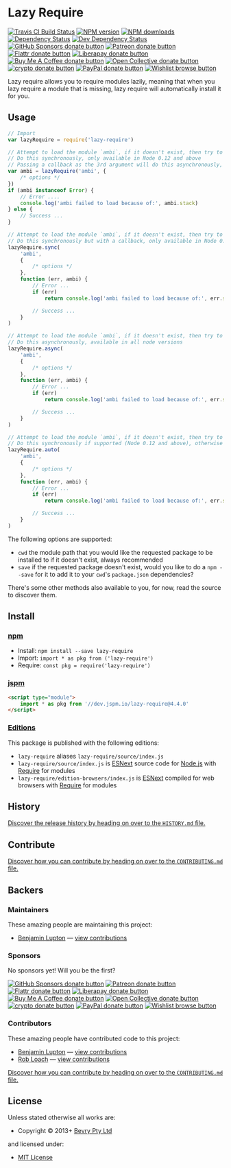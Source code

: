 <!-- TITLE/ -->

<h1>Lazy Require</h1>

<!-- /TITLE -->


<!-- BADGES/ -->

<span class="badge-travisci"><a href="http://travis-ci.com/bevry/lazy-require" title="Check this project's build status on TravisCI"><img src="https://img.shields.io/travis/com/bevry/lazy-require/master.svg" alt="Travis CI Build Status" /></a></span>
<span class="badge-npmversion"><a href="https://npmjs.org/package/lazy-require" title="View this project on NPM"><img src="https://img.shields.io/npm/v/lazy-require.svg" alt="NPM version" /></a></span>
<span class="badge-npmdownloads"><a href="https://npmjs.org/package/lazy-require" title="View this project on NPM"><img src="https://img.shields.io/npm/dm/lazy-require.svg" alt="NPM downloads" /></a></span>
<span class="badge-daviddm"><a href="https://david-dm.org/bevry/lazy-require" title="View the status of this project's dependencies on DavidDM"><img src="https://img.shields.io/david/bevry/lazy-require.svg" alt="Dependency Status" /></a></span>
<span class="badge-daviddmdev"><a href="https://david-dm.org/bevry/lazy-require#info=devDependencies" title="View the status of this project's development dependencies on DavidDM"><img src="https://img.shields.io/david/dev/bevry/lazy-require.svg" alt="Dev Dependency Status" /></a></span>
<br class="badge-separator" />
<span class="badge-githubsponsors"><a href="https://github.com/sponsors/balupton" title="Donate to this project using GitHub Sponsors"><img src="https://img.shields.io/badge/github-donate-yellow.svg" alt="GitHub Sponsors donate button" /></a></span>
<span class="badge-patreon"><a href="https://patreon.com/bevry" title="Donate to this project using Patreon"><img src="https://img.shields.io/badge/patreon-donate-yellow.svg" alt="Patreon donate button" /></a></span>
<span class="badge-flattr"><a href="https://flattr.com/profile/balupton" title="Donate to this project using Flattr"><img src="https://img.shields.io/badge/flattr-donate-yellow.svg" alt="Flattr donate button" /></a></span>
<span class="badge-liberapay"><a href="https://liberapay.com/bevry" title="Donate to this project using Liberapay"><img src="https://img.shields.io/badge/liberapay-donate-yellow.svg" alt="Liberapay donate button" /></a></span>
<span class="badge-buymeacoffee"><a href="https://buymeacoffee.com/balupton" title="Donate to this project using Buy Me A Coffee"><img src="https://img.shields.io/badge/buy%20me%20a%20coffee-donate-yellow.svg" alt="Buy Me A Coffee donate button" /></a></span>
<span class="badge-opencollective"><a href="https://opencollective.com/bevry" title="Donate to this project using Open Collective"><img src="https://img.shields.io/badge/open%20collective-donate-yellow.svg" alt="Open Collective donate button" /></a></span>
<span class="badge-crypto"><a href="https://bevry.me/crypto" title="Donate to this project using Cryptocurrency"><img src="https://img.shields.io/badge/crypto-donate-yellow.svg" alt="crypto donate button" /></a></span>
<span class="badge-paypal"><a href="https://bevry.me/paypal" title="Donate to this project using Paypal"><img src="https://img.shields.io/badge/paypal-donate-yellow.svg" alt="PayPal donate button" /></a></span>
<span class="badge-wishlist"><a href="https://bevry.me/wishlist" title="Buy an item on our wishlist for us"><img src="https://img.shields.io/badge/wishlist-donate-yellow.svg" alt="Wishlist browse button" /></a></span>

<!-- /BADGES -->


<!-- DESCRIPTION/ -->

Lazy require allows you to require modules lazily, meaning that when you lazy require a module that is missing, lazy require will automatically install it for you.

<!-- /DESCRIPTION -->


## Usage

```javascript
// Import
var lazyRequire = require('lazy-require')

// Attempt to load the module `ambi`, if it doesn't exist, then try to install it and load it again
// Do this synchronously, only available in Node 0.12 and above
// Passing a callback as the 3rd argument will do this asynchronously, available in all node versions
var ambi = lazyRequire('ambi', {
    /* options */
})
if (ambi instanceof Error) {
    // Error ....
    console.log('ambi failed to load because of:', ambi.stack)
} else {
    // Success ...
}

// Attempt to load the module `ambi`, if it doesn't exist, then try to install it and load it again
// Do this synchronously but with a callback, only available in Node 0.12 and above
lazyRequire.sync(
    'ambi',
    {
        /* options */
    },
    function (err, ambi) {
        // Error ...
        if (err)
            return console.log('ambi failed to load because of:', err.stack)

        // Success ...
    }
)

// Attempt to load the module `ambi`, if it doesn't exist, then try to install it and load it again
// Do this asynchronously, available in all node versions
lazyRequire.async(
    'ambi',
    {
        /* options */
    },
    function (err, ambi) {
        // Error ...
        if (err)
            return console.log('ambi failed to load because of:', err.stack)

        // Success ...
    }
)

// Attempt to load the module `ambi`, if it doesn't exist, then try to install it and load it again
// Do this synchronously if supported (Node 0.12 and above), otherwise do it asynchronously
lazyRequire.auto(
    'ambi',
    {
        /* options */
    },
    function (err, ambi) {
        // Error ...
        if (err)
            return console.log('ambi failed to load because of:', err.stack)

        // Success ...
    }
)
```

The following options are supported:

-   `cwd` the module path that you would like the requested package to be installed to if it doesn't exist, always recommended
-   `save` if the requested package doesn't exist, would you like to do a `npm --save` for it to add it to your `cwd`'s `package.json` dependencies?

There's some other methods also available to you, for now, read the source to discover them.

<!-- INSTALL/ -->

<h2>Install</h2>

<a href="https://npmjs.com" title="npm is a package manager for javascript"><h3>npm</h3></a>
<ul>
<li>Install: <code>npm install --save lazy-require</code></li>
<li>Import: <code>import * as pkg from ('lazy-require')</code></li>
<li>Require: <code>const pkg = require('lazy-require')</code></li>
</ul>

<a href="https://jspm.io" title="Native ES Modules CDN"><h3>jspm</h3></a>

``` html
<script type="module">
    import * as pkg from '//dev.jspm.io/lazy-require@4.4.0'
</script>
```

<h3><a href="https://editions.bevry.me" title="Editions are the best way to produce and consume packages you care about.">Editions</a></h3>

<p>This package is published with the following editions:</p>

<ul><li><code>lazy-require</code> aliases <code>lazy-require/source/index.js</code></li>
<li><code>lazy-require/source/index.js</code> is <a href="https://en.wikipedia.org/wiki/ECMAScript#ES.Next" title="ECMAScript Next">ESNext</a> source code for <a href="https://nodejs.org" title="Node.js is a JavaScript runtime built on Chrome's V8 JavaScript engine">Node.js</a> with <a href="https://nodejs.org/dist/latest-v5.x/docs/api/modules.html" title="Node/CJS Modules">Require</a> for modules</li>
<li><code>lazy-require/edition-browsers/index.js</code> is <a href="https://en.wikipedia.org/wiki/ECMAScript#ES.Next" title="ECMAScript Next">ESNext</a> compiled for web browsers with <a href="https://nodejs.org/dist/latest-v5.x/docs/api/modules.html" title="Node/CJS Modules">Require</a> for modules</li></ul>

<!-- /INSTALL -->


<!-- HISTORY/ -->

<h2>History</h2>

<a href="https://github.com/bevry/lazy-require/blob/master/HISTORY.md#files">Discover the release history by heading on over to the <code>HISTORY.md</code> file.</a>

<!-- /HISTORY -->


<!-- CONTRIBUTE/ -->

<h2>Contribute</h2>

<a href="https://github.com/bevry/lazy-require/blob/master/CONTRIBUTING.md#files">Discover how you can contribute by heading on over to the <code>CONTRIBUTING.md</code> file.</a>

<!-- /CONTRIBUTE -->


<!-- BACKERS/ -->

<h2>Backers</h2>

<h3>Maintainers</h3>

These amazing people are maintaining this project:

<ul><li><a href="https://github.com/balupton">Benjamin Lupton</a> — <a href="https://github.com/bevry/lazy-require/commits?author=balupton" title="View the GitHub contributions of Benjamin Lupton on repository bevry/lazy-require">view contributions</a></li></ul>

<h3>Sponsors</h3>

No sponsors yet! Will you be the first?

<span class="badge-githubsponsors"><a href="https://github.com/sponsors/balupton" title="Donate to this project using GitHub Sponsors"><img src="https://img.shields.io/badge/github-donate-yellow.svg" alt="GitHub Sponsors donate button" /></a></span>
<span class="badge-patreon"><a href="https://patreon.com/bevry" title="Donate to this project using Patreon"><img src="https://img.shields.io/badge/patreon-donate-yellow.svg" alt="Patreon donate button" /></a></span>
<span class="badge-flattr"><a href="https://flattr.com/profile/balupton" title="Donate to this project using Flattr"><img src="https://img.shields.io/badge/flattr-donate-yellow.svg" alt="Flattr donate button" /></a></span>
<span class="badge-liberapay"><a href="https://liberapay.com/bevry" title="Donate to this project using Liberapay"><img src="https://img.shields.io/badge/liberapay-donate-yellow.svg" alt="Liberapay donate button" /></a></span>
<span class="badge-buymeacoffee"><a href="https://buymeacoffee.com/balupton" title="Donate to this project using Buy Me A Coffee"><img src="https://img.shields.io/badge/buy%20me%20a%20coffee-donate-yellow.svg" alt="Buy Me A Coffee donate button" /></a></span>
<span class="badge-opencollective"><a href="https://opencollective.com/bevry" title="Donate to this project using Open Collective"><img src="https://img.shields.io/badge/open%20collective-donate-yellow.svg" alt="Open Collective donate button" /></a></span>
<span class="badge-crypto"><a href="https://bevry.me/crypto" title="Donate to this project using Cryptocurrency"><img src="https://img.shields.io/badge/crypto-donate-yellow.svg" alt="crypto donate button" /></a></span>
<span class="badge-paypal"><a href="https://bevry.me/paypal" title="Donate to this project using Paypal"><img src="https://img.shields.io/badge/paypal-donate-yellow.svg" alt="PayPal donate button" /></a></span>
<span class="badge-wishlist"><a href="https://bevry.me/wishlist" title="Buy an item on our wishlist for us"><img src="https://img.shields.io/badge/wishlist-donate-yellow.svg" alt="Wishlist browse button" /></a></span>

<h3>Contributors</h3>

These amazing people have contributed code to this project:

<ul><li><a href="https://github.com/balupton">Benjamin Lupton</a> — <a href="https://github.com/bevry/lazy-require/commits?author=balupton" title="View the GitHub contributions of Benjamin Lupton on repository bevry/lazy-require">view contributions</a></li>
<li><a href="https://github.com/RobLoach">Rob Loach</a> — <a href="https://github.com/bevry/lazy-require/commits?author=RobLoach" title="View the GitHub contributions of Rob Loach on repository bevry/lazy-require">view contributions</a></li></ul>

<a href="https://github.com/bevry/lazy-require/blob/master/CONTRIBUTING.md#files">Discover how you can contribute by heading on over to the <code>CONTRIBUTING.md</code> file.</a>

<!-- /BACKERS -->


<!-- LICENSE/ -->

<h2>License</h2>

Unless stated otherwise all works are:

<ul><li>Copyright &copy; 2013+ <a href="http://bevry.me">Bevry Pty Ltd</a></li></ul>

and licensed under:

<ul><li><a href="http://spdx.org/licenses/MIT.html">MIT License</a></li></ul>

<!-- /LICENSE -->
